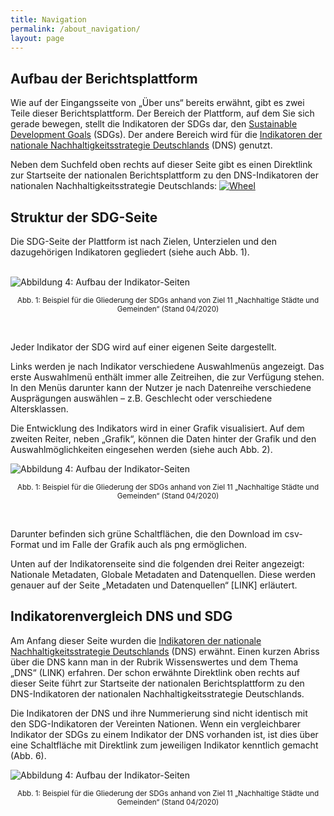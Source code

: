 ```yaml
---
title: Navigation
permalink: /about_navigation/
layout: page
---
```


## Aufbau der Berichtsplattform

Wie auf der Eingangsseite von „Über uns“ bereits erwähnt, gibt es zwei Teile dieser Berichtsplattform. Der Bereich der Plattform, auf dem Sie sich gerade bewegen, stellt die Indikatoren der SDGs dar, den [Sustainable Development Goals](https://www.un.org/sustainabledevelopment/sustainable-development-goals/) (SDGs). Der andere Bereich wird für die [Indikatoren der nationale Nachhaltigkeitsstrategie Deutschlands](https://sustainabledevelopment-deutschland.github.io/) (DNS) genutzt.

Neben dem Suchfeld oben rechts auf dieser Seite gibt es einen Direktlink zur Startseite der nationalen Berichtsplattform zu den DNS-Indikatoren der nationalen Nachhaltigkeitsstrategie Deutschlands: [<img src="https://g205sdgs.github.io/sdg-indicators/assets/img/about/DNS wheel.png" alt="Wheel">](https://sustainabledevelopment-deutschland.github.io)

## Struktur der SDG-Seite

Die SDG-Seite der Plattform ist nach Zielen, Unterzielen und den dazugehörigen Indikatoren gegliedert (siehe auch Abb. 1).

<br>
<img src="https://Nachhaltige-Entwicklung-Deutschland.github.io/open-sdg-site-starter/assets/img/about/dnsIndicatorPage.PNG" alt="Abbildung 4: Aufbau der Indikator-Seiten" class="responsiveImg">

<p style="text-align:center">
<small> Abb. 1: Beispiel für die Gliederung der SDGs anhand von Ziel 11 „Nachhaltige Städte und Gemeinden“ (Stand 04/2020)</small>
</p>
<br>

Jeder Indikator der SDG wird auf einer eigenen Seite dargestellt.

Links werden je nach Indikator verschiedene Auswahlmenüs angezeigt. Das erste Auswahlmenü enthält immer alle Zeitreihen, die zur Verfügung stehen. In den Menüs darunter kann der Nutzer je nach Datenreihe verschiedene Ausprägungen auswählen – z.B. Geschlecht oder verschiedene Altersklassen.

Die Entwicklung des Indikators wird in einer Grafik visualisiert. Auf dem zweiten Reiter, neben „Grafik“, können die Daten hinter der Grafik und den Auswahlmöglichkeiten eingesehen werden (siehe auch Abb. 2).

<img src="https://Nachhaltige-Entwicklung-Deutschland.github.io/open-sdg-site-starter/assets/img/about/dnsIndicatorPage.PNG" alt="Abbildung 4: Aufbau der Indikator-Seiten" class="responsiveImg">

<p style="text-align:center">
<small> Abb. 1: Beispiel für die Gliederung der SDGs anhand von Ziel 11 „Nachhaltige Städte und Gemeinden“ (Stand 04/2020)</small>
</p>
<br>

Darunter befinden sich grüne Schaltflächen, die den Download im csv-Format und im Falle der Grafik auch als png ermöglichen.

Unten auf der Indikatorenseite sind die folgenden drei Reiter angezeigt: Nationale Metadaten, Globale Metadaten and Datenquellen. Diese werden genauer auf der Seite „Metadaten und Datenquellen“ [LINK] erläutert.

## Indikatorenvergleich DNS und SDG

Am Anfang dieser Seite wurden die [Indikatoren der nationale Nachhaltigkeitsstrategie Deutschlands](https://sustainabledevelopment-deutschland.github.io/) (DNS) erwähnt. Einen kurzen Abriss über die DNS kann man in der Rubrik Wissenswertes und dem Thema „DNS“ (LINK) erfahren. Der schon erwähnte Direktlink oben rechts auf dieser Seite führt zur Startseite der nationalen Berichtsplattform zu den DNS-Indikatoren der nationalen Nachhaltigkeitsstrategie Deutschlands.

Die Indikatoren der DNS und ihre Nummerierung sind nicht identisch mit den SDG-Indikatoren der Vereinten Nationen. Wenn ein vergleichbarer Indikator der SDGs zu einem Indikator der DNS vorhanden ist, ist dies über eine Schaltfläche mit Direktlink zum jeweiligen Indikator kenntlich gemacht (Abb. 6).

<img src="https://Nachhaltige-Entwicklung-Deutschland.github.io/open-sdg-site-starter/assets/img/about/dnsIndicatorPage.PNG" alt="Abbildung 4: Aufbau der Indikator-Seiten" class="responsiveImg">

<p style="text-align:center">
<small> Abb. 1: Beispiel für die Gliederung der SDGs anhand von Ziel 11 „Nachhaltige Städte und Gemeinden“ (Stand 04/2020)</small>
</p>
<br>
